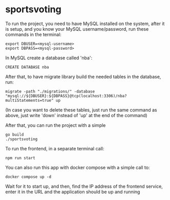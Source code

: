 # sportsvoting

To run the project, you need to have MySQL installed on the system, after it is setup, and you know your MySQL username/password, run these commands in the terminal:
```
export DBUSER=<mysql-username>
export DBPASS=<mysql-password>
```

In MySQL create a database called 'nba':
```
CREATE DATABASE nba
```


After that, to have migrate library build the needed tables in the database, run:
```
migrate -path "./migrations/" -database "mysql://${DBUSER}:${DBPASS}@tcp(localhost:3306)/nba?multiStatements=true" up
```

(In case you want to delete these tables, just run the same command as above, just write 'down' instead of 'up' at the end of the command)

After that, you can run the project with a simple

```
go build
./sportsvoting
```

To run the frontend, in a separate terminal call:

```
npm run start
```

You can also run this app with docker compose with a simple call to:

```
docker compose up -d
```

Wait for it to start up, and then, find the IP address of the frontend service, enter it in the URL and the application should be up and running